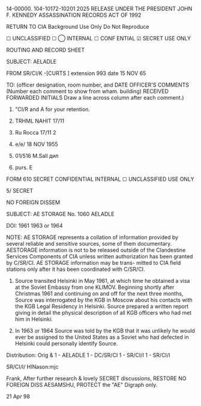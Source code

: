 14-00000.
104-10172-10201
2025 RELEASE UNDER THE PRESIDENT JOHN F. KENNEDY ASSASSINATION RECORDS ACT OF 1992

RETURN TO CIA
Background Use Only
Do Not Reproduce

☐ UNCLASSIFIED ☐ ⃝ INTERNAL
☐ CONF ENTIAL ☑ SECRET
USE ONLY

ROUTING AND RECORD SHEET

SUBJECT: AELADLE

FROM SR/CI/K -[CURTS ]
extension 993
date 15 NOV 65

TO: (officer designation, room number, and DATE OFFICER'S COMMENTS (Number each comment to show from wham.
building) RECEIVED FORWARDED INITIALS Draw a line across column after each comment.)

1. "CI/R and A
for your retention.
2. TRHML
NAHIT
17/11
3. Ru Rocca 17/11
2

5. e/e/ 18 NOV 1955
9. 01/516 M.Sall
дил
10. purs. E

FORM 610 SECRET CONFIDENTIAL INTERNAL ☐ UNCLASSIFIED
USE ONLY

5/
SECRET

NO FOREIGN DISSEM

SUBJECT: AE STORAGE No. 1060
AELADLE

DOI: 1961 1963 or 1964

NOTE: AE STORAGE represents a collation of information
provided by several reliable and sensitive sources,
some of them documentary. AESTORAGE information is
not to be released outside of the Clandestine Services
Components of CIA unless written authorization has been
granted by C/SR/CI. AE STORAGE information may be trans-
mitted to CIA field stations only after it has been
coordinated with C/SR/CI.

1. Source transited Helsinki in May 1961, at which time he
obtained a visa at the Soviet Embassy from one KLIMOV. Beginning
shortly after Christmas 1961 and continuing on and off for the
next three months, Source was interrogated by the KGB in Moscow
about his contacts with the KGB Legal Residency in Helsinki.
Source prepared a written report giving in detail the physical
description of all KGB officers who had met him in Helsinki.

2. In 1963 or 1964 Source was told by the KGB that it was
unlikely he would ever be assigned to the United States as a
Soviet who had defected in Helsinki could personally identify
Source.

Distribution:
Orig & 1 - AELADLE
1 - DC/SR/CI
1 - SR/CI/I
1 - SR/CI/I

SR/CI/I/ HINason:mjc

Frank,
After further
research & lovely
SECRET discussions, RESTORE
NO FOREIGN DISS AESAMSHU, PROTECT
the "AE" Digraph only.

21 Apr 98

